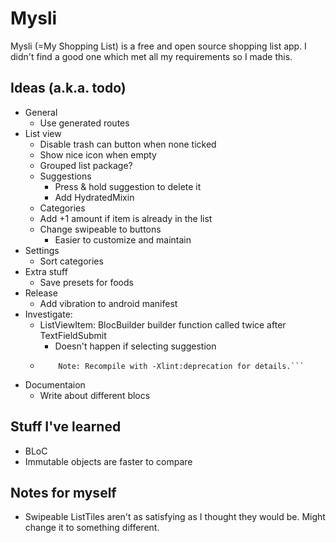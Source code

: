 # Mysli

Mysli (=My Shopping List) is a free and open source shopping list app. I didn't find a good one which met all my requirements so I made this.

## Ideas (a.k.a. todo)

- General
  - Use generated routes
- List view
  - Disable trash can button when none ticked
  - Show nice icon when empty
  - Grouped list package?
  - Suggestions
    - Press & hold suggestion to delete it
    - Add HydratedMixin
  - Categories
  - Add +1 amount if item is already in the list
  - Change swipeable to buttons
    - Easier to customize and maintain
- Settings
  - Sort categories
- Extra stuff
  - Save presets for foods
- Release
  - Add vibration to android manifest
- Investigate:
  - ListViewItem: BlocBuilder builder function called twice after TextFieldSubmit
    - Doesn't happen if selecting suggestion
  - ````Note: C:\src\flutter.pub-cache\hosted\pub.dartlang.org\flutter_keyboard_visibility-5.0.2\android\src\main\java\com\jrai\flutter_keyboard_visibility\FlutterKeyboardVisibilityPlugin.java uses or overrides a deprecated API.
        Note: Recompile with -Xlint:deprecation for details.```
    ````
- Documentaion
  - Write about different blocs

## Stuff I've learned

- BLoC
- Immutable objects are faster to compare

## Notes for myself

- Swipeable ListTiles aren't as satisfying as I thought they would be. Might change it to something different.
